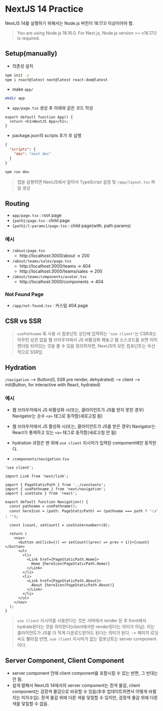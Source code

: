 # NextJS 14 Practice

NextJS 14를 실행하기 위해서는 Node.js 버전이 18.17.0 이상이어야 함.

> You are using Node.js 18.16.0. For Next.js, Node.js version >= v18.17.0 is required.

## Setup(manually)

- 의존성 설치

```bash
npm init -y
npm i react@latest next@latest react-dom@latest
```

- make `app/`

```bash
mkdir app
```

- `app/page.tsx` 생성 후 아래와 같은 코드 작성

```tsx
export default function App() {
  return <h1>NextJS App</h1>;
}
```

- package.json의 scripts 추가 후 실행

```json
{
  "scripts": {
    "dev": "next dev"
  }
}
```

```bash
npm run dev
```

> 앱을 실행하면 NextJS에서 알아서 TypeScript 설정 및 `/app/layout.tsx` 파일 생성

## Routing

- `app/page.tsx` : root page
- `{path}/page.tsx` : child page
- `{path}/[:params]/page.tsx` : child page(with. path params)

### 예시

- `/about/page.tsx`
  - http://localhost:3000/about -> 200
- `/about/teams/sales/page.tsx`
  - http://localhost:3000/teams -> 404
  - http://localhost:3000/teams/sales -> 200
- `/about/teams/components/avatar.tsx`
  - http://localhost:3000/components -> 404

### Not Found Page

- `/app/not-found.tsx` : 커스텀 404 page

## CSR vs SSR

> `usePathname` 훅 사용 시 컴포넌트 상단에 입력하는 `"use client"`는 CSR과는 아무런 상관 없음
> 웹 브라우저에서 JS 비활성화 해놓고 웹 소스코드를 보면 이미 렌더링 되어있는 것을 볼 수 있음
> 정리하자면, NextJS의 모든 컴포넌트는 우선적으로 SSR임

## Hydration

`/navigation` --> Button(0, SSR pre render, dehydrated) --> client --> init(Button, for interactive with React, hydrated)

### 예시

- 웹 브라우저에서 JS 비활성화 시(또는, 클라이언트가 JS를 받지 못한 경우) Navigator는 순수 `<a>` 태그로 동작함(새로고침 됨)
- 웹 브라우저에서 JS 활성화 시(또는, 클라이언트가 JS를 받은 경우) Navigator는 React가 통제하고 있는 `<a>` 태그로 동작함(새로고침 안 됨)
- hydration 과정은 맨 위에 `use client` 지시어가 입력된 component에만 동작한다.

- `/components/navigation.tsx`

```tsx
'use client';

import Link from 'next/link';

import { PageStaticPath } from '../constants';
import { usePathname } from 'next/navigation';
import { useState } from 'react';

export default function Navigation() {
  const pathname = usePathname();
  const hereIcon = (path: PageStaticPath) => (pathname === path ? '👈' : '');

  const [count, setCount] = useState<number>(0);

  return (
    <nav>
      <button onClick={() => setCount((prev) => prev + 1)}>{count}</button>
      <ul>
        <li>
          <Link href={PageStaticPath.Home}>
            Home {hereIcon(PageStaticPath.Home)}
          </Link>
        </li>
        <li>
          <Link href={PageStaticPath.About}>
            About {hereIcon(PageStaticPath.About)}
          </Link>
        </li>
      </ul>
    </nav>
  );
}
```

> `use client` 지시어를 사용한다는 것은 서버에서 render 된 후 front에서 hydrate된다는 것을 의미한다(client에서만 render된다는 의미가 아님).
> 이는 클라이언트가 JS를 더 적게 다운로드받아도 된다는 의미가 된다. -> 페이지 로딩 속도 빨라짐
> 반면, `use client` 지시어가 없는 컴포넌트는 server component이다.

## Server Component, Client Component

- server component 안에 client component를 포함시킬 수 있는 반면, 그 반대는 안 됨.
- 쉽게 말해서 NextJS 14에서의 server component는 흰색 물감, client component는 검정색 물감으로 비유할 수 있음(추후 업데이트하면서 어떻게 바뀔지는 미지수임). 흰색 물감 위에 다른 색을 덫칠할 수 있지만, 검정색 물감 위에 다른 색을 덫칠할 수 없음.
